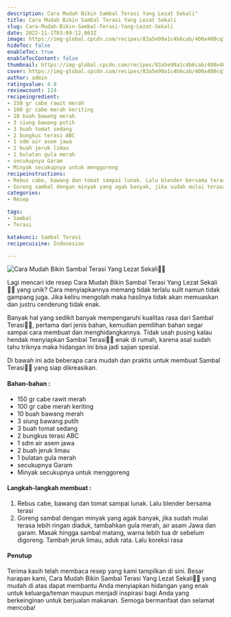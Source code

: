 ```yaml
---
description: Cara Mudah Bikin Sambal Terasi Yang Lezat Sekali"
title: Cara Mudah Bikin Sambal Terasi Yang Lezat Sekali
slug: Cara-Mudah-Bikin-Sambal-Terasi-Yang-Lezat-Sekali
date: 2022-11-1T03:09:12.063Z
image: https://img-global.cpcdn.com/recipes/83a5e99a1c4b6cab/400x400cq70/photo.jpg
hideToc: false
enableToc: true
enableTocContent: false
thumbnail: https://img-global.cpcdn.com/recipes/83a5e99a1c4b6cab/400x400cq70/photo.jpg
cover: https://img-global.cpcdn.com/recipes/83a5e99a1c4b6cab/400x400cq70/photo.jpg
author: admin
ratingvalue: 4.8
reviewcount: 124
recipeingredient:
- 150 gr cabe rawit merah
- 100 gr cabe merah keriting
- 10 buah bawang merah
- 3 siung bawang putih
- 3 buah tomat sedang
- 2 bungkus terasi ABC
- 1 sdm air asem jawa
- 2 buah jeruk limau
- 1 bulatan gula merah
- secukupnya Garam
- Minyak secukupnya untuk menggoreng
recipeinstructions:
- Rebus cabe, bawang dan tomat sampai lunak. Lalu blender bersama terasi
- Goreng sambal dengan minyak yang agak banyak, jika sudah mulai terasa lebih ringan diaduk, tambahkan gula merah, air asam Jawa dan garam. Masak hingga sambal matang, warna lebih tua dr sebelum digoreng. Tambah jeruk limau, aduk rata. Lalu koreksi rasa
categories:
- Resep

tags:
- Sambal
- Terasi

katakunci: Sambal Terasi
recipecuisine: Indonesian

---
```


![Cara Mudah Bikin Sambal Terasi Yang Lezat Sekali👩‍🍳](https://img-global.cpcdn.com/recipes/83a5e99a1c4b6cab/400x400cq70/photo.jpg)

Lagi mencari ide resep Cara Mudah Bikin Sambal Terasi Yang Lezat Sekali👩‍🍳 yang unik? Cara menyiapkannya memang tidak terlalu sulit namun tidak gampang juga. Jika keliru mengolah maka hasilnya tidak akan memuaskan dan justru cenderung tidak enak.

Banyak hal yang sedikit banyak mempengaruhi kualitas rasa dari Sambal Terasi👩‍🍳, pertama dari jenis bahan, kemudian pemilihan bahan segar sampai cara membuat dan menghidangkannya. Tidak usah pusing kalau hendak menyiapkan Sambal Terasi👩‍🍳 enak di rumah, karena asal sudah tahu triknya maka hidangan ini bisa jadi sajian spesial.

Di bawah ini ada beberapa cara mudah dan praktis untuk membuat Sambal Terasi👩‍🍳 yang siap dikreasikan.

<!--inarticleads1-->

#### Bahan-bahan :

- 150 gr cabe rawit merah
- 100 gr cabe merah keriting
- 10 buah bawang merah
- 3 siung bawang putih
- 3 buah tomat sedang
- 2 bungkus terasi ABC
- 1 sdm air asem jawa
- 2 buah jeruk limau
- 1 bulatan gula merah
- secukupnya Garam
- Minyak secukupnya untuk menggoreng

<!--inarticleads2-->

#### Langkah-langkah membuat :

1. Rebus cabe, bawang dan tomat sampai lunak. Lalu blender bersama terasi
1. Goreng sambal dengan minyak yang agak banyak, jika sudah mulai terasa lebih ringan diaduk, tambahkan gula merah, air asam Jawa dan garam. Masak hingga sambal matang, warna lebih tua dr sebelum digoreng. Tambah jeruk limau, aduk rata. Lalu koreksi rasa

#### Penutup

Terima kasih telah membaca resep yang kami tampilkan di sini. Besar harapan kami, Cara Mudah Bikin Sambal Terasi Yang Lezat Sekali👩‍🍳 yang mudah di atas dapat membantu Anda menyiapkan hidangan yang enak untuk keluarga/teman maupun menjadi inspirasi bagi Anda yang berkeinginan untuk berjualan makanan. Semoga bermanfaat dan selamat mencoba!